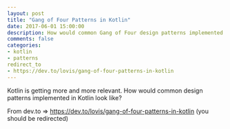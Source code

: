 ```yaml
---
layout: post
title: "Gang of Four Patterns in Kotlin"
date: 2017-06-01 15:00:00
description: How would common Gang of Four design patterns implemented in Kotlin look like? (from dev.to)
comments: false
categories:
- kotlin
- patterns
redirect_to
- https://dev.to/lovis/gang-of-four-patterns-in-kotlin
---
```

Kotlin is getting more and more relevant. How would common design patterns implemented in Kotlin look like?

From dev.to => https://dev.to/lovis/gang-of-four-patterns-in-kotlin (you should be redirected)